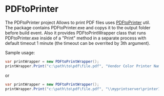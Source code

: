 # PDFtoPrinter

The PDFtoPrinter project Allows to print PDF files uses [PDFtoPrinter](http://www.columbia.edu/~em36/pdftoprinter.html) util. The package contains PDFtoPrinter.exe and copys it to the output folder before build event. Also it provides PDFtoPrintWrapper class that runs PDFtoPrinter.exe inside of a "Print" method in a separate process with default timeout 1 minute (the timeout can be overrited by 3th argument).

Sample usage:

```C#
var printWrapper = new PDFtoPrintWrapper();
printWrapper.Print("c:\path\to\pdf\file.pdf", "Vendor Color Printer Name");
```

or

```C#
var printWrapper = new PDFtoPrintWrapper();
printWrapper.Print("c:\path\to\pdf\file.pdf", "\\myprintserver\printer1", new TimeSpan(0, 30, 0));
```